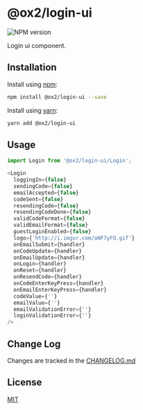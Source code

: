 # @ox2/login-ui
![NPM version](https://img.shields.io/badge/npm-private-orange.svg?style=flat)
<!-- ![NPM version](https://img.shields.io/npm/v/@ox2/login-ui.svg?style=flat) -->

Login ui component.


## Installation
Install using [npm](http://npmjs.com):
```sh
npm install @ox2/login-ui --save
```
Install using [yarn](http://yarnpkg.com):
```sh
yarn add @ox2/login-ui
```

## Usage
```js
import Login from '@ox2/login-ui/Login';

<Login
  loggingIn={false}
  sendingCode={false}
  emailAccepted={false}
  codeSent={false}
  resendingCode={false}
  resendingCodeDone={false}
  validCodeFormat={false}
  validEmailFormat={false}
  guestLoginEnabled={false}
  logo={'http://i.imgur.com/aNF7yFO.gif'}
  onEmailSubmit={handler}
  onCodeUpdate={handler}
  onEmailUpdate={handler}
  onLogin={handler}
  onReset={handler}
  onResendCode={handler}
  onCodeEnterKeyPress={handler}
  onEmailEnterKeyPress={handler}
  codeValue={''}
  emailValue={''}
  emailValidationError={''}
  loginValidationError={''}
/>

```

## Change Log
Changes are tracked in the [CHANGELOG.md](https://github.com/ox2/login-ui/blob/master/CHANGELOG.md)

## License
[MIT](https://github.com/ox2/login-ui/blob/master/LICENSE)
